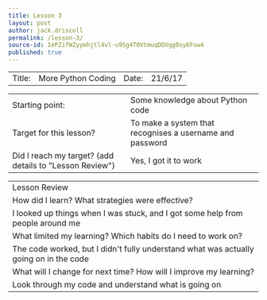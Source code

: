 ```yaml
---
title: Lesson 3
layout: post
author: jack.driscoll
permalink: /lesson-3/
source-id: 1ePZifWZyymhjtl4vl-u95g4T0VtmuqDOVgg0syKFuw4
published: true
---
```

<table>
  <tr>
    <td>Title:  </td>
    <td>More Python Coding</td>
    <td> Date:  </td>
    <td>21/6/17</td>
  </tr>
</table>


<table>
  <tr>
    <td>Starting point:</td>
    <td>Some knowledge about Python code</td>
  </tr>
  <tr>
    <td>Target for this lesson?</td>
    <td>To make a system that recognises a username and password</td>
  </tr>
  <tr>
    <td>Did I reach my target? 
(add details to "Lesson Review")</td>
    <td>Yes, I got it to work</td>
  </tr>
</table>


<table>
  <tr>
    <td>Lesson Review</td>
  </tr>
  <tr>
    <td>How did I learn? What strategies were effective? </td>
  </tr>
  <tr>
    <td>I looked up things when I was stuck, and I got some help from people around me</td>
  </tr>
  <tr>
    <td>What limited my learning? Which habits do I need to work on? </td>
  </tr>
  <tr>
    <td>The code worked, but I didn't fully understand what was actually going on in the code </td>
  </tr>
  <tr>
    <td>What will I change for next time? How will I improve my learning?</td>
  </tr>
  <tr>
    <td>Look through my code and understand what is going on </td>
  </tr>
</table>


